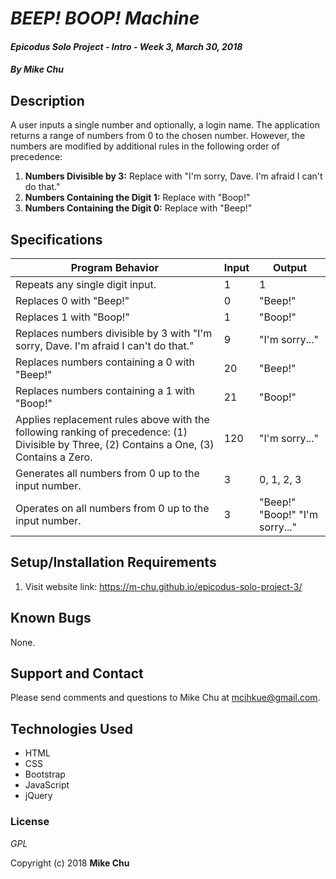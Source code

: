 # _BEEP! BOOP! Machine_

#### _Epicodus Solo Project - Intro - Week 3, March 30, 2018_

#### _By Mike Chu_

## Description

A user inputs a single number and optionally, a login name. The application returns a range of numbers from 0 to the chosen number. However, the numbers are modified by additional rules in the following order of precedence:

1. **Numbers Divisible by 3:** Replace with "I'm sorry, Dave. I'm afraid I can't do that."
2. **Numbers Containing the Digit 1:** Replace with "Boop!"
3. **Numbers Containing the Digit 0:** Replace with "Beep!"

## Specifications

|Program Behavior|Input |Output|
|----------------|------|------|
|Repeats any single digit input.|1|1|
|Replaces 0 with "Beep!"|0|"Beep!"|
|Replaces 1 with "Boop!"|1|"Boop!"|
|Replaces numbers divisible by 3 with "I'm sorry, Dave. I'm afraid I can't do that."|9|"I'm sorry..."|
|Replaces numbers containing a 0 with "Beep!"|20|"Beep!"|
|Replaces numbers containing a 1 with "Boop!"|21|"Boop!"|
|Applies replacement rules above with the following ranking of precedence: (1) Divisible by Three, (2) Contains a One, (3) Contains a Zero.|120|"I'm sorry..."|
|Generates all numbers from 0 up to the input number.|3|0, 1, 2, 3|
|Operates on all numbers from 0 up to the input number.|3|"Beep!" "Boop!" "I'm sorry..."|

## Setup/Installation Requirements

1. Visit website link: https://m-chu.github.io/epicodus-solo-project-3/

## Known Bugs

None.

## Support and Contact

Please send comments and questions to Mike Chu at mcihkue@gmail.com.

## Technologies Used

* HTML
* CSS
* Bootstrap
* JavaScript
* jQuery

### License

_GPL_

Copyright (c) 2018 **Mike Chu**

